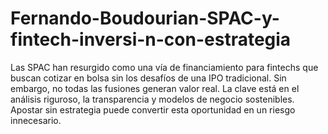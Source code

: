 # Fernando-Boudourian-SPAC-y-fintech-inversi-n-con-estrategia
Las SPAC han resurgido como una vía de financiamiento para fintechs que buscan cotizar en bolsa sin los desafíos de una IPO tradicional. Sin embargo, no todas las fusiones generan valor real. La clave está en el análisis riguroso, la transparencia y modelos de negocio sostenibles. Apostar sin estrategia puede convertir esta oportunidad en un riesgo innecesario.
